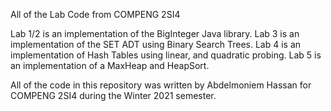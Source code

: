 All of the Lab Code from COMPENG 2SI4

Lab 1/2 is an implementation of the BigInteger Java library.
Lab 3 is an implementation of the SET ADT using Binary Search Trees.
Lab 4 is an implementation of Hash Tables using linear, and quadratic probing.
Lab 5 is an implementation of a MaxHeap and HeapSort.

All of the code in this repository was written by Abdelmoniem Hassan for COMPENG 2SI4 during the Winter 2021 semester.
